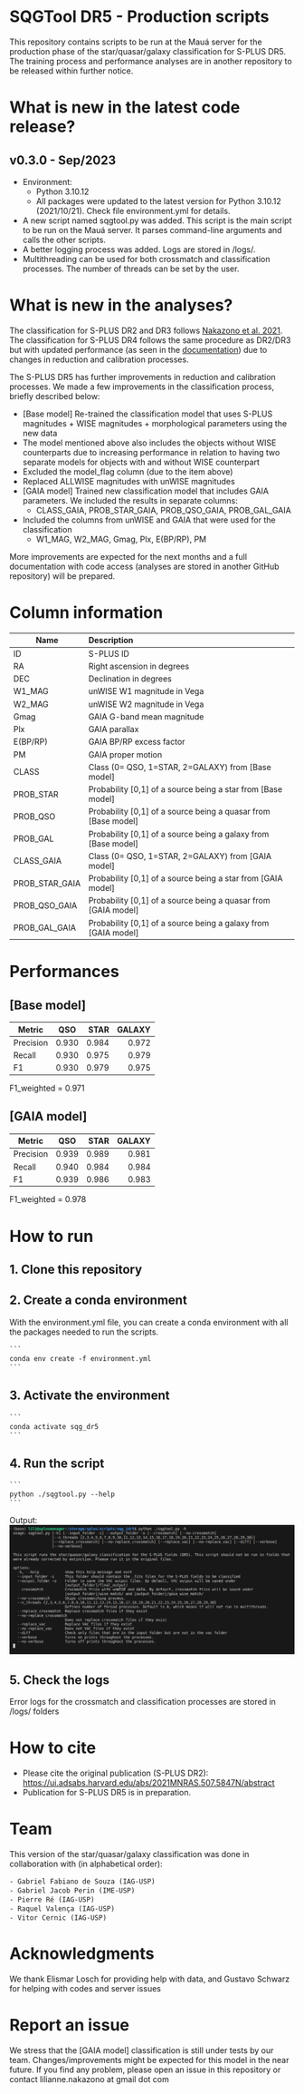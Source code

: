 # SQGTool DR5 - Production scripts

This repository contains scripts to be run at the Mauá server for the production phase of the star/quasar/galaxy classification for S-PLUS DR5. The training process and performance analyses are in another repository to be released within further notice.


# What is new in the latest code release?
## v0.3.0 - Sep/2023
* Environment:
    - Python 3.10.12
    - All packages were updated to the latest version for Python 3.10.12 (2021/10/21). Check file environment.yml for details.
* A new script named sqgtool.py was added. This script is the main script to be run on the Mauá server. It parses command-line arguments and calls the other scripts.
* A better logging process was added. Logs are stored in /logs/.
* Multithreading can be used for both crossmatch and classification processes. The number of threads can be set by the user.


# What is new in the analyses?

The classification for S-PLUS DR2 and DR3 follows [Nakazono et al. 2021](https://ui.adsabs.harvard.edu/abs/2021MNRAS.507.5847N/abstract). The classification for S-PLUS DR4 follows the same procedure as DR2/DR3 but with updated performance (as seen in the [documentation](https://splus.cloud/documentation/iDR4)) due to changes in reduction and calibration processes. 

The S-PLUS DR5 has further improvements in reduction and calibration processes. We made a few improvements in the classification process, briefly described below: 
 
- [Base model] Re-trained the classification model that uses S-PLUS magnitudes + WISE magnitudes + morphological parameters using the new data
- The model mentioned above also includes the objects without WISE counterparts due to increasing performance in relation to having two separate models for objects with and without WISE counterpart
- Excluded the model_flag column (due to the item above)
- Replaced ALLWISE magnitudes with unWISE magnitudes
- [GAIA model] Trained new classification model that includes GAIA parameters. We included the results in separate columns:
    - CLASS_GAIA, PROB_STAR_GAIA, PROB_QSO_GAIA, PROB_GAL_GAIA
- Included the columns from unWISE and GAIA that were used for the classification
    - W1_MAG, W2_MAG, Gmag, Plx, E(BP/RP), PM

More improvements are expected for the next months and a full documentation with code access (analyses are stored in another GitHub repository) will be prepared. 

# Column information
| Name        | Description           | 
| ------------- |:-------------| 
| ID              |  S-PLUS ID
| RA              |  Right ascension in degrees
| DEC             |  Declination in degrees
| W1_MAG          |  unWISE W1 magnitude in Vega
| W2_MAG          |  unWISE W2 magnitude in Vega
| Gmag            |  GAIA G-band mean magnitude
| Plx             |  GAIA parallax
| E(BP/RP)        |  GAIA BP/RP excess factor 
| PM              |  GAIA proper motion
| CLASS           |  Class (0= QSO, 1=STAR, 2=GALAXY) from [Base model]
| PROB_STAR       |  Probability [0,1] of a source being a star from [Base model]
| PROB_QSO        |  Probability [0,1] of a source being a quasar from [Base model]
| PROB_GAL        |  Probability [0,1] of a source being a galaxy from [Base model]
| CLASS_GAIA      |  Class (0= QSO, 1=STAR, 2=GALAXY) from [GAIA model]
| PROB_STAR_GAIA  |  Probability [0,1] of a source being a star from [GAIA model]
| PROB_QSO_GAIA   |  Probability [0,1] of a source being a quasar from [GAIA model]
| PROB_GAL_GAIA   |  Probability [0,1] of a source being a galaxy from [GAIA model]


# Performances

## [Base model]


| Metric        | QSO           | STAR  | GALAXY  |
| ------------- |:-------------:| -----:| -------:|
| Precision     | 0.930 | 0.984 | 0.972 |
| Recall        | 0.930 | 0.975 | 0.979 |
| F1            | 0.930 | 0.979 | 0.975 |
F1_weighted =  0.971



## [GAIA model]


| Metric        | QSO           | STAR  | GALAXY  |
| ------------- |:-------------:| -----:| -------:|
| Precision     | 0.939 | 0.989 | 0.981 |
| Recall        | 0.940 | 0.984 | 0.984 |
| F1            | 0.939 | 0.986 | 0.983 |

F1_weighted =  0.978

# How to run

## 1. Clone this repository
## 2. Create a conda environment

With the environment.yml file, you can create a conda environment with all the packages needed to run the scripts.

    ```
    conda env create -f environment.yml
    ```
## 3. Activate the environment
    ```
    conda activate sqg_dr5
    ```
## 4. Run the script
    ```
    python ./sqgtool.py --help
    ```

Output:
  ![SQGTool's help](https://github.com/splus-collab/sqg_idr5_maua/blob/main/help.png?raw=true)
## 5. Check the logs

Error logs for the crossmatch and classification processes are stored in /logs/ folders

# How to cite

- Please cite the original publication (S-PLUS DR2): https://ui.adsabs.harvard.edu/abs/2021MNRAS.507.5847N/abstract
- Publication for S-PLUS DR5 is in preparation. 

# Team 

This version of the star/quasar/galaxy classification was done in collaboration with (in alphabetical order):

    - Gabriel Fabiano de Souza (IAG-USP)
    - Gabriel Jacob Perin (IME-USP)
    - Pierre Ré (IAG-USP)
    - Raquel Valença (IAG-USP)
    - Vitor Cernic (IAG-USP)


# Acknowledgments 

We thank Elismar Losch for providing help with data, and Gustavo Schwarz for helping with codes and server issues 


# Report an issue

We stress that the [GAIA model] classification is still under tests by our team. Changes/improvements might be expected for this model in the near future.
If you find any problem, please open an issue in this repository or contact lilianne.nakazono at gmail dot com




